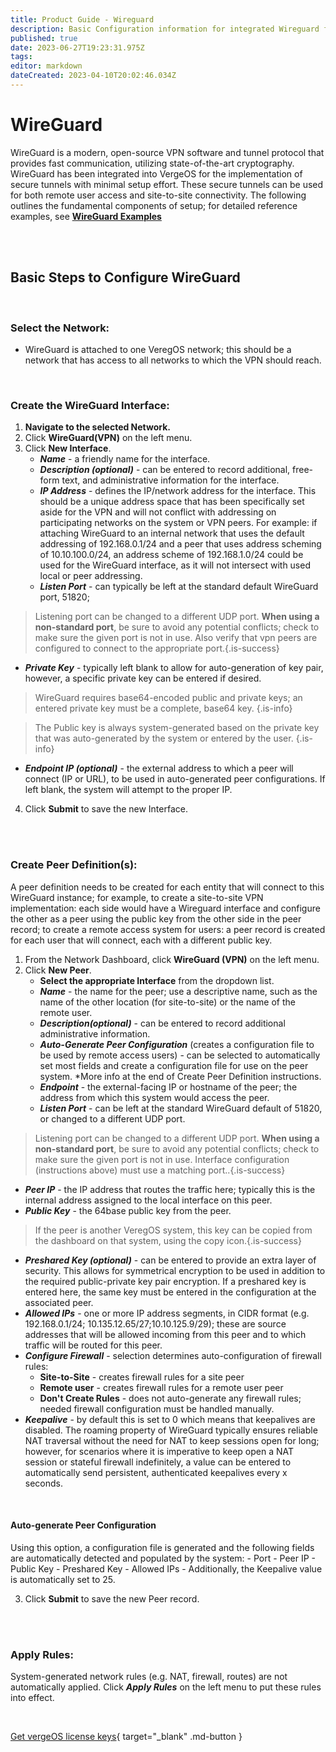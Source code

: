 ```yaml
---
title: Product Guide - Wireguard
description: Basic Configuration information for integrated Wireguard functionality; Wireguard allows secure tunnels between VeregOS systems and for secure remote access 
published: true
date: 2023-06-27T19:23:31.975Z
tags: 
editor: markdown
dateCreated: 2023-04-10T20:02:46.034Z
---
```


# WireGuard
WireGuard is a modern, open-source VPN software and tunnel protocol that provides fast communication, utilizing state-of-the-art cryptography. WireGuard has been integrated into VergeOS for the implementation of secure tunnels with minimal setup effort. These secure tunnels can be used for both remote user access and site-to-site connectivity. The following outlines the fundamental components of setup; for detailed reference examples, see [**WireGuard Examples**](/public/ProductGuide/wireguard-examples)


<br>
<br>

## Basic Steps to Configure WireGuard
<br>

### Select the Network:

-   WireGuard is attached to one VeregOS network; this should be a network that has access to all networks to which the VPN should reach.

<br>

### Create the WireGuard Interface:

1.  **Navigate to the selected Network.**
2.  Click **WireGuard(VPN)** on the left menu.
3.  Click **New Interface**.
    -   ***Name*** - a friendly name for the interface.
    -   ***Description (optional)*** - can be entered to record additional, free-form text, and administrative information for the interface.
    -   ***IP Address*** - defines the IP/network address for the interface. This should be a unique address space that has been specifically set aside for the VPN and will not conflict with addressing on participating networks on the system or VPN peers. For example: if attaching WireGuard to an internal  network that uses the default addressing of 192.168.0.1/24 and a peer that uses address scheming of 10.10.100.0/24, an address scheme of 192.168.1.0/24 could be used for the WireGuard interface, as it will not intersect with used local or peer addressing.
    -   ***Listen Port*** - can typically be left at the standard default WireGuard port, 51820;  
> Listening port can be changed to a different UDP port.
**When using a non-standard port**, be sure to avoid any potential conflicts; check to make sure the given port is not in use.  Also verify that vpn peers are configured to connect to the appropriate port.{.is-success}

   -  ***Private Key*** - typically left blank to allow for auto-generation of key pair, however, a specific private key can be entered if desired.
   
>  WireGuard requires base64-encoded public and private keys; an entered private key must be a complete, base64 key. {.is-info}

> The Public key is always system-generated based on the private key that was auto-generated by the system or entered by the user. {.is-info}

   -   ***Endpoint IP (optional)*** - the external address to which a peer will connect (IP or URL), to be used in auto-generated peer configurations. If left blank, the system will attempt to the proper IP.
   
4.  Click **Submit** to save the new Interface.

<br>
<br>

### Create Peer Definition(s):
A peer definition needs to be created for each entity that will connect to this WireGuard instance; for example, to create a site-to-site VPN implementation: each side would have a Wireguard interface and configure the other as a peer using the public key from the other side in the peer record; to create a remote access system for users: a peer record is created for each user that will connect, each with a different public key.

1.  From the Network Dashboard, click **WireGuard (VPN)** on the left menu.
2.  Click **New Peer**.
    -   **Select the appropriate Interface** from the dropdown list.
    -   ***Name*** - the name for the peer; use a descriptive name, such as the name of the other location (for site-to-site) or the name of the remote user.
    -   ***Description(optional)*** - can be entered to record additional administrative information.
    -   ***Auto-Generate Peer Configuration*** (creates a configuration file to be used by remote access users) - can be selected to automatically set most fields and create a configuration file for use on the peer system. \*More info at the end of Create Peer Definition instructions.
    -   ***Endpoint*** - the external-facing IP or hostname of the peer; the address from which this system would access the peer.
    -   ***Listen Port*** - can be left at the standard WireGuard default of 51820, or changed to a different UDP port.
> Listening port can be changed to a different UDP port.
**When using a non-standard port**, be sure to avoid any potential conflicts; check to make sure the given port is not in use.  Interface configuration (instructions above) must use a matching port..{.is-success}



-   ***Peer IP*** - the IP address that routes the traffic here; typically this is the internal address assigned to the local interface on this peer.
-   ***Public Key*** - the 64base public key from the peer.
> If the peer is another VeregOS system, this key can be copied from the dashboard on that system, using the copy icon.{.is-success}
-   ***Preshared Key (optional)*** - can be entered to provide an extra layer of security. This allows for symmetrical encryption to be used in addition to the required public-private key pair encryption. If a preshared key is entered here, the same key must be entered in the configuration at the associated peer.
-   ***Allowed IPs*** - one or more IP address segments, in CIDR format (e.g. 192.168.0.1/24; 10.135.12.65/27;10.10.125.9/29); these are source addresses that will be allowed incoming from this peer and to which traffic will be routed for this peer.
-   ***Configure Firewall*** - selection determines auto-configuration of firewall rules:
    -   **Site-to-Site** - creates firewall rules for a site peer
    -   **Remote user** - creates firewall rules for a remote user peer
    -   **Don't Create Rules** - does not auto-generate any firewall rules; needed firewall configuration must be handled manually.
-   ***Keepalive*** - by default this is set to 0 which means that keepalives are disabled. The roaming property of WireGuard typically ensures reliable NAT traversal without the need for NAT to keep sessions open for long; however, for scenarios where it is imperative to keep open a NAT session or stateful firewall indefinitely, a value can be entered to automatically send persistent, authenticated keepalives every x seconds.

<br>

#### Auto-generate Peer Configuration
Using this option, a configuration file is generated and the following fields are automatically detected and populated by the system:
    -   Port
    -   Peer IP
    -   Public Key
    -   Preshared Key
    -   Allowed IPs
    -   Additionally, the Keepalive value is automatically set to 25.

3.  Click **Submit** to save the new Peer record.

<br>
<br>


### Apply Rules:
System-generated network rules (e.g. NAT, firewall, routes) are not automatically applied. Click ***Apply Rules*** on the left menu to put these rules into effect.

<br>

[Get vergeOS license keys](https://www.verge.io/test-drive){ target="_blank" .md-button }